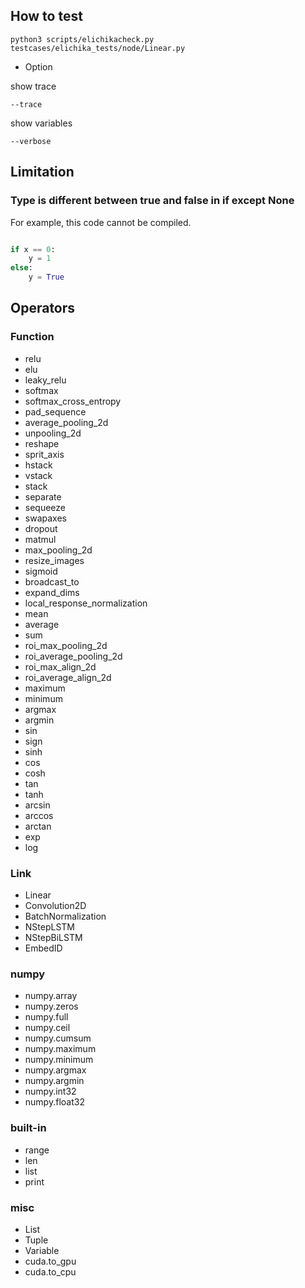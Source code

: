 ## How to test

```
python3 scripts/elichikacheck.py testcases/elichika_tests/node/Linear.py
```

- Option

show trace

```
--trace
```

show variables

```
--verbose
```

## Limitation

### Type is different between true and false in if except None

For example, this code cannot be compiled.

```python

if x == 0:
    y = 1
else:
    y = True    

```

## Operators

### Function

- relu
- elu
- leaky_relu
- softmax
- softmax_cross_entropy
- pad_sequence
- average_pooling_2d
- unpooling_2d
- reshape
- sprit_axis
- hstack
- vstack
- stack
- separate
- sequeeze
- swapaxes
- dropout
- matmul
- max_pooling_2d
- resize_images
- sigmoid
- broadcast_to
- expand_dims
- local_response_normalization
- mean
- average
- sum
- roi_max_pooling_2d
- roi_average_pooling_2d
- roi_max_align_2d
- roi_average_align_2d
- maximum
- minimum
- argmax
- argmin
- sin
- sign
- sinh
- cos
- cosh
- tan
- tanh
- arcsin
- arccos
- arctan
- exp
- log

### Link

- Linear
- Convolution2D
- BatchNormalization
- NStepLSTM
- NStepBiLSTM
- EmbedID

### numpy

- numpy.array
- numpy.zeros
- numpy.full
- numpy.ceil
- numpy.cumsum
- numpy.maximum
- numpy.minimum
- numpy.argmax
- numpy.argmin
- numpy.int32
- numpy.float32

### built-in

- range
- len
- list
- print

### misc

- List
- Tuple
- Variable
- cuda.to_gpu
- cuda.to_cpu